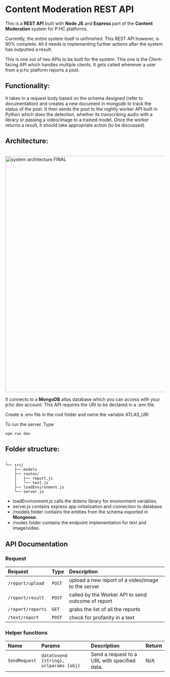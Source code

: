 # Content Moderation REST API
This is a **REST API** built with **Node JS** and **Express** part of the **Content Moderation** system for P:HC platforms.
<br>

Currently, the entire system itself is unfinished. This REST API however, is 90% complete. All it needs is implementing further actions after the system has outputted a result.

This is one out of two APIs to be built for the system. This one is the Client-facing API which handles multiple clients. It gets called whenever a user from a p:hc platform reports a post. 

## Functionality:
It takes in a request body based on the schema designed (refer to documentation) and creates a new document in mongodb to track the status of the post. It then sends the post to the nightly worker API built in Python which does the detection, whether its transcribing audio with a library or passing a video/image to a trained model. Once the worker returns a result, it should take appropriate action (to be discussed).

## Architecture:
<br>
<img width="745" alt="system architecture FINAL" src="https://user-images.githubusercontent.com/78581216/228682882-954129f6-b03e-4b2a-885f-6b7a0ddd4391.png">


It connects to a **MongoDB** atlas database which you can access with your p:hc dev account. This API requires the URI to be declared in a .env file. 

Create a .env file in the root folder and name the variable ATLAS_URI

To run the server. Type
```
npm run dev
```

## Folder structure:
```
.
└── src/
    ├── models
    ├── routes/
    │   ├── report.js
    │   └── text.js
    ├── loadEnvironment.js
    └── server.js 
```
- loadEnvironment.js calls the dotenv library for environment variables.
- server.js contains express app initialization and connection to database.
- /models folder contains the entities from the schema exported in **Mongoose**.
- /routes folder contains the endpoint implementation for text and image/video.

## API Documentation
### Request
| Request | Type | Description |
| :--- | :--- | :--- |
| `/report/upload` | `POST` | upload a new report of a video/image to the server |
| `/report/result` | `POST` | called by the Worker API to send outcome of report |
| `/report/reports` | `GET` | grabs the list of all the reports |
| `/text/report` | `POST` | check for profanity in a text |

### Helper functions 
| Name | Params | Description | Return |
| :--- | :--- | :--- | :--- |
| `SendRequest` | `datatosend {string}, urlparams {obj}` | Send a request to a URL with specified data. | N/A |
